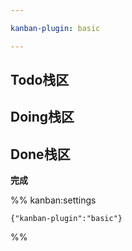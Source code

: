 ```yaml
---

kanban-plugin: basic

---
```


## Todo栈区



## Doing栈区



## Done栈区

**完成**




%% kanban:settings
```
{"kanban-plugin":"basic"}
```
%%